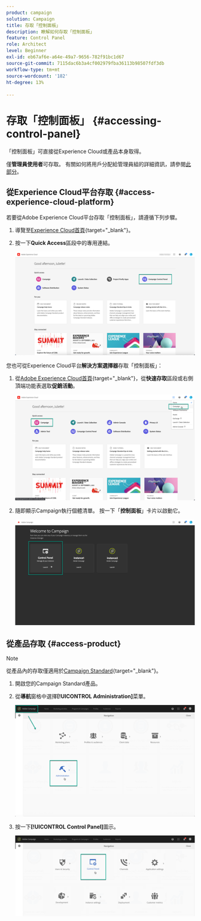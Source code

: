 ```yaml
---
product: campaign
solution: Campaign
title: 存取「控制面板」
description: 瞭解如何存取「控制面板」
feature: Control Panel
role: Architect
level: Beginner
exl-id: eb67af6e-a64e-49a7-9656-782f91bc1d67
source-git-commit: 7115dac6b3a4cf002979fba36113b98507fdf3db
workflow-type: tm+mt
source-wordcount: '182'
ht-degree: 13%

---
```


# 存取「控制面板」 {#accessing-control-panel}

「控制面板」可直接從Experience Cloud或產品本身取得。

僅&#x200B;**管理員使用者**&#x200B;可存取。 有關如何將用戶分配給管理員組的詳細資訊，請參閱[此部分](../../discover/using/managing-permissions.md)。

## 從Experience Cloud平台存取 {#access-experience-cloud-platform}

若要從Adobe Experience Cloud平台存取「控制面板」，請遵循下列步驟。

1. 導覽至[Experience Cloud首頁](https://experiencecloud.adobe.com/){target=&quot;_blank&quot;}。

1. 按一下&#x200B;**Quick Access**&#x200B;區段中的專用連結。

   ![](assets/do-not-localize/quickaccess.png)

您也可從Experience Cloud平台&#x200B;**解決方案選擇器**&#x200B;存取「控制面板」：

1. 從[Adobe Experience Cloud首頁](https://experiencecloud.adobe.com/){target=&quot;_blank&quot;}，從&#x200B;**快速存取**&#x200B;區段或右側頂端功能表選取&#x200B;**促銷活動**。

   ![](assets/do-not-localize/control_panel_access1.png)

1. 隨即顯示Campaign執行個體清單。 按一下「**控制面板**」卡片以啟動它。

   ![](assets/do-not-localize/control_panel_access2.png)

## 從產品存取 {#access-product}

>[!NOTE]
>
>從產品內的存取僅適用於[Campaign Standard](https://experienceleague.adobe.com/docs/campaign-standard/using/campaign-standard-home.html?lang=zh-Hant){target=&quot;_blank&quot;}。

1. 開啟您的Campaign Standard產品。

1. 從&#x200B;**導航**&#x200B;窗格中選擇&#x200B;**[!UICONTROL Administration]**&#x200B;菜單。

   ![](assets/control_panel_access3.png)

1. 按一下&#x200B;**[!UICONTROL Control Panel]**&#x200B;圖示。

   ![](assets/control_panel_access4.png)

